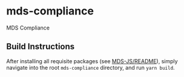 # mds-compliance

MDS Compliance 

## Build Instructions

After installing all requisite packages (see [MDS-JS/README](https://github.com/ellis-assoc/mds-js/blob/master/README.md)), simply navigate into the root `mds-compliance` directory, and run `yarn build`.
